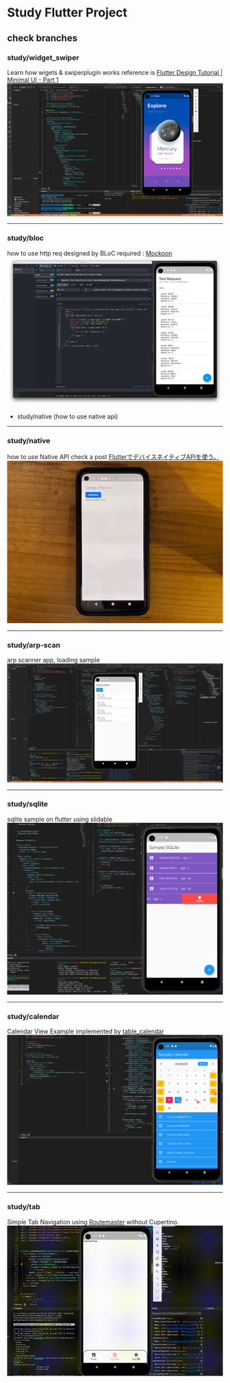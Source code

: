 # Study Flutter Project

## check branches
### study/widget_swiper 
Learn how wigets & swiperplugin works
reference is [Flutter Design Tutorial | Minimal UI - Part 1](https://www.youtube.com/watch?v=neXfa4J752A)
![](./assets/00_study_widtets.png)


---

### study/bloc 
how to use http req designed by BLoC
required : [Mockoon](https://mockoon.com/)
![](./assets/01_study_bloc.png)

 - study/native (how to use native api)

 ---

### study/native 
how to use Native API
check a post [FlutterでデバイスネイティブAPIを使う。 ](https://vomit.me/articles/2022/02/09/11bf68b9fdbef6ea37282630376caa29/flutter-native-code/)
![](./assets/02_study_native.jpg)

---

### study/arp-scan
arp scanner app, loading sample
![](./assets/03_arp-scanner.jpg)


---

### study/sqlite
sqlite sample on flutter using slidable
![](./assets/04_study_sqlite3.png)


---


### study/calendar
Calendar View Example implemented by [table_calendar](https://pub.dev/packages/table_calendar)
![](./assets/05_study_calendar.png)



---

### study/tab
Simple Tab Navigation using [Routemaster](https://pub.dev/packages/routemaster) without Cupertino.
![](./assets/06_tab_w1000.gif)